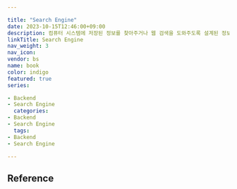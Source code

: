 ```yaml
---

title: "Search Engine"
date: 2023-10-15T12:46:00+09:00
description: 컴퓨터 시스템에 저장된 정보를 찾아주거나 웹 검색을 도와주도록 설계된 정보 검색 시스템 또는 컴퓨터 프로그램
linkTitle: Search Engine
nav_weight: 3
nav_icon:
vendor: bs
name: book
color: indigo
featured: true
series:

- Backend
- Search Engine
  categories:
- Backend
- Search Engine
  tags:
- Backend
- Search Engine

---
```


## Reference
